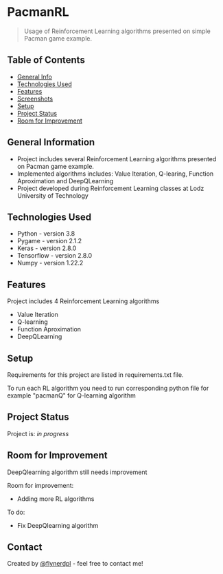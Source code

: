 # PacmanRL
> Usage of Reinforcement Learning algorithms presented on simple Pacman game example.

## Table of Contents
* [General Info](#general-information)
* [Technologies Used](#technologies-used)
* [Features](#features)
* [Screenshots](#screenshots)
* [Setup](#setup)
* [Project Status](#project-status)
* [Room for Improvement](#room-for-improvement)


## General Information
- Project includes several Reinforcement Learning algorithms presented on Pacman game example.
- Implemented algorithms includes: Value Iteration, Q-learing, Function Aproximation and DeepQLearning
- Project developed during Reinforcement Learning classes at Lodz University of Technology


## Technologies Used
- Python - version 3.8
- Pygame - version 2.1.2
- Keras - version 2.8.0
- Tensorflow - version 2.8.0
- Numpy - version 1.22.2

## Features
Project includes 4 Reinforcement Learning algorithms
- Value Iteration
- Q-learning
- Function Aproximation
- DeepQLearning

## Setup
Requirements for this project are listed in requirements.txt file.

To run each RL algorithm you need to run corresponding python file for example "pacmanQ" for Q-learning algorithm


## Project Status
Project is: _in progress_


## Room for Improvement
DeepQlearning algorithm still needs improvement

Room for improvement:
- Adding more RL algorithms

To do:
- Fix DeepQlearning algorithm


## Contact
Created by [@flynerdpl](https://www.flynerd.pl/) - feel free to contact me!
